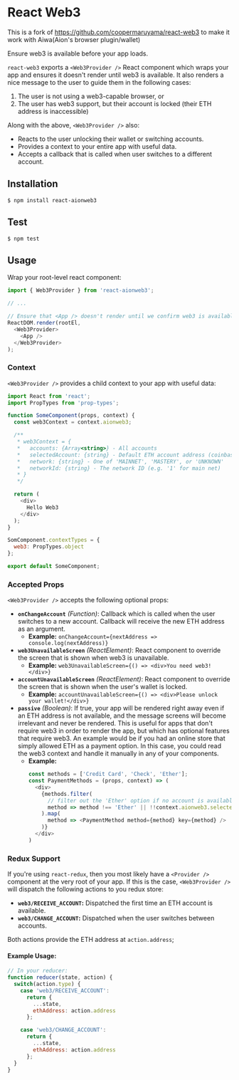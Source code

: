 # React Web3


This is a fork of https://github.com/coopermaruyama/react-web3 to make it work with Aiwa(Aion's browser plugin/wallet)

Ensure web3 is available before your app loads.

`react-web3` exports a `<Web3Provider />` React component which wraps your app
and ensures it doesn't render until web3 is available. It also renders a nice
message to the user to guide them in the following cases:

1. The user is not using a web3-capable browser, or
2. The user has web3 support, but their account is locked (their ETH address is inaccessible)

Along with the above, `<Web3Provider />` also:

 * Reacts to the user unlocking their wallet or switching accounts.
 * Provides a context to your entire app with useful data.
 * Accepts a callback that is called when user switches to a different account.


## Installation

```
$ npm install react-aionweb3

```

## Test

```
$ npm test
```

## Usage

Wrap your root-level react component:

```js
import { Web3Provider } from 'react-aionweb3';

// ...

// Ensure that <App /> doesn't render until we confirm web3 is available
ReactDOM.render(rootEl,
  <Web3Provider>
    <App />
  </Web3Provider>
);
```

### Context

`<Web3Provider />` provides a child context to your app with useful data:

```js
import React from 'react';
import PropTypes from 'prop-types';

function SomeComponent(props, context) {
  const web3Context = context.aionweb3;

  /**
   * web3Context = {
   *   accounts: {Array<string>} - All accounts
   *   selectedAccount: {string} - Default ETH account address (coinbase)
   *   network: {string} - One of 'MAINNET', 'MASTERY', or 'UNKNOWN'
   *   networkId: {string} - The network ID (e.g. '1' for main net)
   * }
   */

  return (
    <div>
      Hello Web3
    </div>
  );
}

SomComponent.contextTypes = {
  web3: PropTypes.object
};

export default SomeComponent;
```

### Accepted Props

`<Web3Provider />` accepts the following optional props:

  * **`onChangeAccount`** *(Function)*:  Callback which is called when the user switches to
  a new account. Callback will receive the new ETH address as an argument.
    * **Example:** `onChangeAccount={nextAddress => console.log(nextAddress)}`
  * **`web3UnavailableScreen`** *(ReactElement)*: React component to override the screen that is
  shown when web3 is unavailable.
    * **Example:** `web3UnavailableScreen={() => <div>You need web3!</div>}`
  * **`accountUnavailableScreen`** *(ReactElement)*: React component to override the screen that
  is shown when the user's wallet is locked.
    * **Example:** `accountUnavailableScreen={() => <div>Please unlock your wallet!</div>}`
  * **`passive`** *(Boolean)*: If true, your app will be rendered right away
  even if an ETH address is not available, and the message screens will become
  irrelevant and never be rendered. This is useful for apps that don't
  require web3 in order to render the app, but which has optional features that
  require web3. An example would be if you had an online store that simply
  allowed ETH as a payment option. In this case, you could read the web3 context
  and handle it manually in any of your components.
    * **Example:**
      ```js
      const methods = ['Credit Card', 'Check', 'Ether'];
      const PaymentMethods = (props, context) => (
        <div>
          {methods.filter(
            // filter out the 'Ether' option if no account is available
            method => method !== 'Ether' || !!context.aionweb3.selectedAccount
          ).map(
            method => <PaymentMethod method={method} key={method} />
          )}
        </div>
      )
      ```

### Redux Support

If you're using `react-redux`, then you most likely have a `<Provider />`
component at the very root of your app. If this is the case, `<Web3Provider />`
will dispatch the following actions to you redux store:

* **`web3/RECEIVE_ACCOUNT`:** Dispatched the first time an ETH account is
available.
* **`web3/CHANGE_ACCOUNT`:** Dispatched when the user switches between accounts.

Both actions provide the ETH address at `action.address`;

#### Example Usage:

```js
// In your reducer:
function reducer(state, action) {
  switch(action.type) {
    case 'web3/RECEIVE_ACCOUNT':
      return {
        ...state,
        ethAddress: action.address
      };

    case 'web3/CHANGE_ACCOUNT':
      return {
        ...state,
        ethAddress: action.address
      };
  }
}
```
